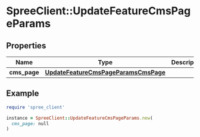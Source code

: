 # SpreeClient::UpdateFeatureCmsPageParams

## Properties

| Name | Type | Description | Notes |
| ---- | ---- | ----------- | ----- |
| **cms_page** | [**UpdateFeatureCmsPageParamsCmsPage**](UpdateFeatureCmsPageParamsCmsPage.md) |  |  |

## Example

```ruby
require 'spree_client'

instance = SpreeClient::UpdateFeatureCmsPageParams.new(
  cms_page: null
)
```

